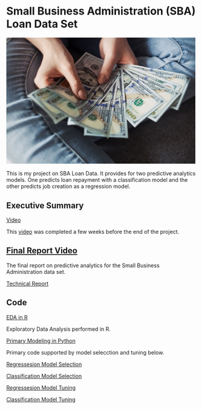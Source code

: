 # Small Business Administration (SBA) Loan Data Set

<img src="images/loan.jpg" width ="500">

This is my project on SBA Loan Data. It provides for two predictive analytics models. One predicts loan repayment with a classification model and the other predicts job creation as a regression model.

## Executive Summary

[Video](https://youtu.be/G62wqCy5P1Y)

This [video](https://youtu.be/G62wqCy5P1Y) was completed a few weeks before the end of the project.

## [Final Report Video](https://youtu.be/6TPM5XNQz30)

The final report on predictive analytics for the Small Business Administration data set.

[Technical Report](https://github.com/BellevueDSCLoyd/DSC630/blob/main/FinalReport.pdf)

## Code

[EDA in R](https://htmlpreview.github.io/?https://github.com/BellevueDSCLoyd/DSC630/blob/main/630Project.html)

Exploratory Data Analysis performed in R.

[Primary Modeling in Python](https://github.com/BellevueDSCLoyd/DSC630/blob/main/FinalProject.ipynb)

Primary code supported by model selecction and tuning below.

[Regressesion Model Selection](https://github.com/BellevueDSCLoyd/DSC630/blob/main/Pycaret_Reg.ipynb)

[Classification Model Selection](https://github.com/BellevueDSCLoyd/DSC630/blob/main/Pycaret_Cat.ipynb)

[Regressesion Model Tuning](https://github.com/BellevueDSCLoyd/DSC630/blob/main/Pycaret_Reg_Tuning.ipynb)

[Classification Model Tuning](https://github.com/BellevueDSCLoyd/DSC630/blob/main/PyCaret_Cat_Tuning.ipynb)

